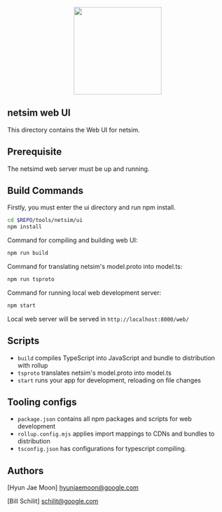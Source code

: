 <p align="center">
  <img width="200" src="https://open-wc.org/hero.png"></img>
</p>

## netsim web UI

This directory contains the Web UI for netsim.

## Prerequisite

The netsimd web server must be up and running.

## Build Commands

Firstly, you must enter the ui directory and run npm install.

```sh
cd $REPO/tools/netsim/ui
npm install
```

Command for compiling and building web UI:

```sh
npm run build
```

Command for translating netsim's model.proto into model.ts:

```sh
npm run tsproto
```

Command for running local web development server:

```sh
npm start
```

Local web server will be served in `http://localhost:8000/web/`

## Scripts

- `build` compiles TypeScript into JavaScript and bundle to distribution with rollup
- `tsproto` translates netsim's model.proto into model.ts
- `start` runs your app for development, reloading on file changes

## Tooling configs

- `package.json` contains all npm packages and scripts for web development
- `rollup.config.mjs` applies import mappings to CDNs and bundles to distribution
- `tsconfig.json` has configurations for typescript compiling.

## Authors

[Hyun Jae Moon] hyunjaemoon@google.com

[Bill Schilit] schilit@google.com